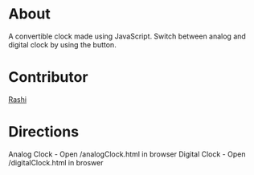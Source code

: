 # About
A convertible clock made using JavaScript. Switch between analog and digital clock by using the button.

# Contributor
[Rashi](https://github.com/rashi-s17)

# Directions
Analog Clock - Open <root-directory>/analogClock.html in browser
Digital Clock - Open <root-directory>/digitalClock.html in broswer